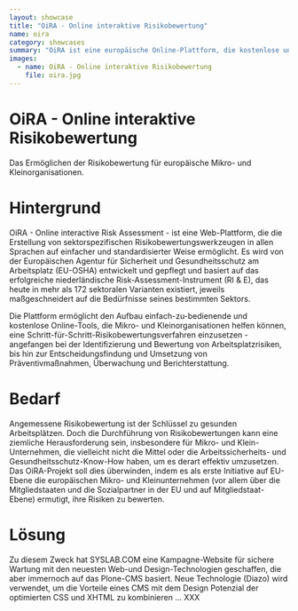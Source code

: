 ```yaml
---
layout: showcase
title: "OiRA - Online interaktive Risikobewertung"
name: oira
category: showcases
summary: "OiRA ist eine europäische Online-Plattform, die kostenlose und einfach-zu-bedienende sektorale Risikobewertungswerkzeuge für Mikro- und Klein-Unternehmenzu schaffen, um die Risikobewertung für die Mikro- und kleinen Unternehmen in Europa zu ermöglichen."
images:
  - name: OiRA - Online interaktive Risikobewertung
    file: oira.jpg
---
```


# OiRA - Online interaktive Risikobewertung
Das Ermöglichen der Risikobewertung für europäische Mikro- und Kleinorganisationen.

# Hintergrund
OiRA - Online interactive Risk Assessment - ist eine Web-Plattform, die die Erstellung von sektorspezifischen Risikobewertungswerkzeugen in allen Sprachen auf einfacher und standardisierter Weise ermöglicht. Es wird von der Europäischen Agentur für Sicherheit und Gesundheitsschutz am Arbeitsplatz (EU-OSHA) entwickelt und gepflegt und basiert auf das erfolgreiche niederländische Risk-Assessment-Instrument (RI & E), das heute in mehr als 172 sektoralen Varianten existiert, jeweils maßgeschneidert auf die Bedürfnisse seines bestimmten Sektors.

Die Plattform ermöglicht den Aufbau einfach-zu-bedienende und kostenlose Online-Tools, die Mikro- und Kleinorganisationen helfen können, eine Schritt-für-Schritt-Risikobewertungsverfahren einzusetzen - angefangen bei der Identifizierung und Bewertung von Arbeitsplatzrisiken, bis hin zur Entscheidungsfindung und Umsetzung von Präventivmaßnahmen, Überwachung und Berichterstattung.

# Bedarf
Angemessene Risikobewertung ist der Schlüssel zu gesunden Arbeitsplätzen. Doch die Durchführung von Risikobewertungen kann eine ziemliche Herausforderung sein, insbesondere für Mikro- und Klein-Unternehmen, die vielleicht nicht die Mittel oder die Arbeitssicherheits- und Gesundheitsschutz-Know-How haben, um es derart effektiv umzusetzen. Das OiRA-Projekt soll dies überwinden, indem es als erste Initiative auf EU-Ebene die europäischen Mikro- und Kleinunternehmen (vor allem über die Mitgliedstaaten und die Sozialpartner in der EU und auf Mitgliedstaat-Ebene) ermutigt, ihre Risiken zu bewerten.

# Lösung
Zu diesem Zweck hat SYSLAB.COM eine Kampagne-Website für sichere Wartung mit den neuesten Web-und Design-Technologien geschaffen, die aber immernoch auf das Plone-CMS basiert. Neue Technologie (Diazo) wird verwendet, um die Vorteile eines CMS mit dem Design Potenzial der optimierten CSS und XHTML zu kombinieren ... XXX
